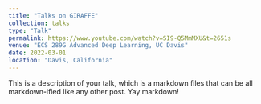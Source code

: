 ```yaml
---
title: "Talks on GIRAFFE"
collection: talks
type: "Talk"
permalink: https://www.youtube.com/watch?v=SI9-Q5MmMXU&t=2651s
venue: "ECS 289G Advanced Deep Learning, UC Davis"
date: 2022-03-01
location: "Davis, California"
---
```


This is a description of your talk, which is a markdown files that can be all markdown-ified like any other post. Yay markdown!